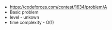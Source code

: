* https://codeforces.com/contest/1634/problem/A
* Basic problem
* level - unkown
* time complexity - O(1)

